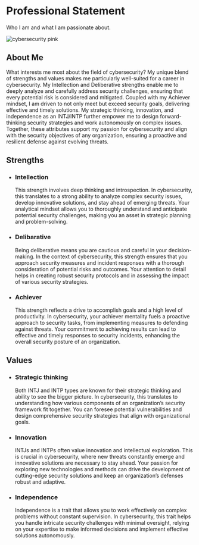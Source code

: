 # Professional Statement
Who I am and what I am passionate about.

![cybersecurity pink](https://media.giphy.com/media/qQgKLMJvWEZKI2Hfvo/giphy.gif?cid=ecf05e47qp8qwdzwkqz67m992l0tr2ec7kumteyv5gu9onnk&ep=v1_gifs_search&rid=giphy.gif&ct=g)

## About Me
What interests me most about the field of cybersecurity?
My unique blend of strengths and values makes me particularly well-suited for a career in cybersecurity. My Intellection and Deliberative strengths enable me to deeply analyze and carefully address security challenges, ensuring that every potential risk is considered and mitigated. Coupled with my Achiever mindset, I am driven to not only meet but exceed security goals, delivering effective and timely solutions. My strategic thinking, innovation, and independence as an INTJ/INTP further empower me to design forward-thinking security strategies and work autonomously on complex issues. Together, these attributes support my passion for cybersecurity and align with the security objectives of any organization, ensuring a proactive and resilient defense against evolving threats.

## Strengths
- ### Intellection
  This strength involves deep thinking and introspection. In cybersecurity, this translates to a strong ability to analyze complex security issues, develop innovative solutions, and stay ahead of emerging threats. Your analytical mindset allows you to thoroughly understand and anticipate potential security challenges, making you an asset in strategic planning and problem-solving.
- ### Delibarative
  Being deliberative means you are cautious and careful in your decision-making. In the context of cybersecurity, this strength ensures that you approach security measures and incident responses with a thorough consideration of potential risks and outcomes. Your attention to detail helps in creating robust security protocols and in assessing the impact of various security strategies.
- ### Achiever
  This strength reflects a drive to accomplish goals and a high level of productivity. In cybersecurity, your achiever mentality fuels a proactive approach to security tasks, from implementing measures to defending against threats. Your commitment to achieving results can lead to effective and timely responses to security incidents, enhancing the overall security posture of an organization.

## Values
- ### Strategic thinking
  Both INTJ and INTP types are known for their strategic thinking and ability to see the bigger picture. In cybersecurity, this translates to understanding how various components of an organization’s security framework fit together. You can foresee potential vulnerabilities and design comprehensive security strategies that align with organizational goals.
- ### Innovation
  INTJs and INTPs often value innovation and intellectual exploration. This is crucial in cybersecurity, where new threats constantly emerge and innovative solutions are necessary to stay ahead. Your passion for exploring new technologies and methods can drive the development of cutting-edge security solutions and keep an organization’s defenses robust and adaptive.
- ### Independence
  Independence is a trait that allows you to work effectively on complex problems without constant supervision. In cybersecurity, this trait helps you handle intricate security challenges with minimal oversight, relying on your expertise to make informed decisions and implement effective solutions autonomously.
